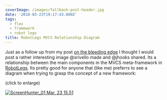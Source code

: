```yaml
---
coverImage: /images/fallback-post-header.jpg
date: '2010-03-23T19:17:43.000Z'
tags:
  - flex
  - framework
  - robot legs
title: RobotLegs MVCS Relationship Diagram
---
```


Just as a follow up from my post [on the bleeding edge](https://www.mikecann.co.uk/programming/on-the-bleeding-edge/) I thought I would post a rather interesting image @srivello made and @jhooks shared. Its a relationship between the main components in the MVCS meta-framework in [RobotLegs](https://www.robotlegs.org). Its pretty good for anyone that (like me) preferrs to see a diagram when trying to grasp the concept of a new framework:

<!-- more -->

(click to enlarge)

[![](/wp-content/uploads/2010/03/ScreenHunter_01-Mar.-23-15.51.jpg "ScreenHunter_01 Mar. 23 15.51")](/wp-content/uploads/2010/03/ScreenHunter_01-Mar.-23-15.51.jpg)
